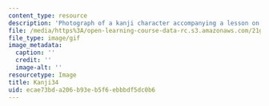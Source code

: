 ```yaml
---
content_type: resource
description: 'Photograph of a kanji character accompanying a lesson on Japanese. '
file: /media/https%3A/open-learning-course-data-rc.s3.amazonaws.com/21g-504-japanese-iv-spring-2009/ecae73bda206b93eb5f6ebbbdf5dc0b6_Kanji34.gif
file_type: image/gif
image_metadata:
  caption: ''
  credit: ''
  image-alt: ''
resourcetype: Image
title: Kanji34
uid: ecae73bd-a206-b93e-b5f6-ebbbdf5dc0b6
---
```

